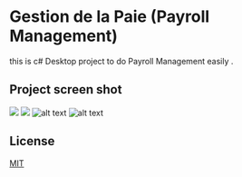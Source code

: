 # Gestion de la Paie (Payroll Management)

this is c# Desktop project to do  Payroll Management easily  .

## Project screen shot  
![](/paie/tree/master/images/1.PNG)
![](/paie/tree/master/images/2.PNG)
![alt text](/paie/tree/master/images/3.PNG)
![alt text](/paie/tree/master/images/4.PNG)

## License
[MIT](https://choosealicense.com/licenses/mit/)